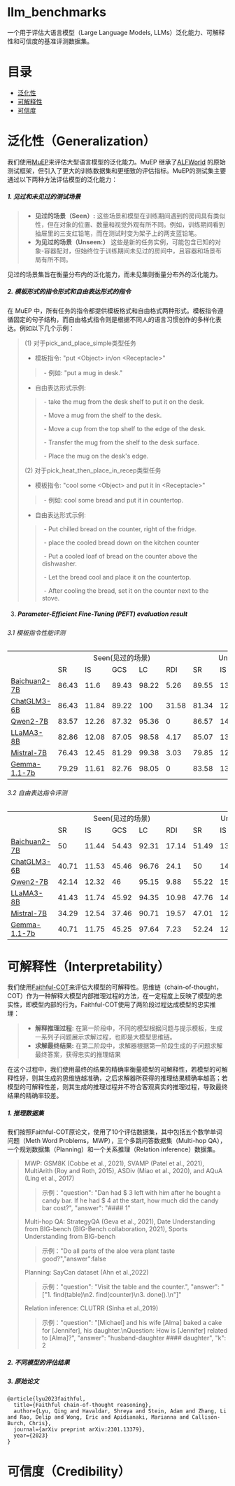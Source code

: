 # llm_benchmarks

一个用于评估大语言模型（Large Language Models, LLMs）泛化能力、可解释性和可信度的基准评测数据集。


# 目录

- [泛化性](#Generalization)
- [可解释性](#Interpretability)
- [可信度](#Credibility)

# 泛化性（Generalization）
我们使用[MuEP](https://github.com/kanxueli/MuEP)来评估大型语言模型的泛化能力。MuEP 继承了[ALFWorld](https://github.com/alfworld/alfworld) 的原始测试框架，但引入了更大的训练数据集和更细致的评估指标。MuEP的测试集主要通过以下两种方法评估模型的泛化能力：

##### 1. **见过和未见过的测试场景**

> - **见过的场景（Seen）:** 这些场景和模型在训练期间遇到的房间具有类似性，但在对象的位置、数量和视觉外观有所不同。例如，训练期间看到抽屉里的三支红铅笔，而在测试时变为架子上的两支蓝铅笔。
> - **为见过的场景（Unseen:）** 这些是新的任务实例，可能包含已知的对象-容器配对，但始终位于训练期间未见过的房间中，且容器和场景布局有所不同。

见过的场景集旨在衡量分布内的泛化能力，而未见集则衡量分布外的泛化能力。

##### 2. **模板形式的指令形式和自由表达形式的指令**
在 MuEP 中，所有任务的指令都提供模板格式和自由格式两种形式。模板指令遵循固定的句子结构，而自由格式指令则是根据不同人的语言习惯创作的多样化表达。例如以下几个示例：

> (1) 对于pick_and_place_simple类型任务
>
> - 模板指令: "put \<Object> in/on \<Receptacle>"
>
> > ​    - 例如: "put a mug in desk."
>
> - 自由表达形式示例:
>
> > ​    - take the mug from the desk shelf to put it on the desk.
> >
> > ​    - Move a mug from the shelf to the desk. 
> >
> > ​    - Move a cup from the top shelf to the edge of the desk.
> >
> > ​    - Transfer the mug from the shelf to the desk surface.
> >
> > ​    - Place the mug on the desk's edge.
>
> (2) 对于pick_heat_then_place_in_recep类型任务
>
> - 模板指令: "cool some \<Object> and put it in \<Receptacle>"
>
> > ​    - 例如: cool some bread and put it in countertop.
>
> - 自由表达形式示例:
>
> > ​    - Put chilled bread on the counter, right of the fridge.
> >
> > ​    - place the cooled bread down on the kitchen counter
> >
> > ​    - Put a cooled loaf of bread on the counter above the dishwasher.
> >
> > ​    - Let the bread cool and place it on the countertop.
> >
> > ​    - After cooling the bread, set it on the counter next to the stove.

3. ##### Parameter-Efficient Fine-Tuning (PEFT) evaluation result

###### 3.1 模板指令性能评测
<table>
    <tr>
        <td></td>
        <td align="center" colspan="5">Seen(见过的场景)</td>
        <td align="center" colspan="5">Unseen(未见过的场景)</td>
    </tr>
    <tr>
        <td></td>
        <td>SR</td>
        <td>IS</td>
        <td>GCS</td>
        <td>LC</td>
        <td>RDI</td>
        <td>SR</td>
        <td>IS</td>
        <td>GCS</td>
        <td>LC</td>
        <td>RDI</td>
    </tr>
    <tr>
    <td><a href="https://huggingface.co/baichuan-inc/Baichuan2-7B-Chat">Baichuan2-7B</a></td>
    <td>86.43</td>
    <td>11.6</td>
    <td>89.43</td>
    <td>98.22</td>
    <td>5.26</td>
    <td>89.55</td>
    <td>13.78</td>
    <td>92.55</td>
    <td>95.43</td>
    <td>7.14</td>
</tr>
<tr>
    <td><a href="https://huggingface.co/THUDM/chatglm3-6b">ChatGLM3-6B</td>
    <td>86.43</td>
    <td>11.84</td>
    <td>89.22</td>
    <td>100</td>
    <td>31.58</td>
    <td>81.34</td>
    <td>12.88</td>
    <td>84.68</td>
    <td>99.52</td>
    <td>44</td>
</tr>
<tr>
    <td><a href="https://huggingface.co/Qwen/Qwen2-7B-Instruct">Qwen2-7B</td>
    <td>83.57</td>
    <td>12.26</td>
    <td>87.32</td>
    <td>95.36</td>
    <td>0</td>
    <td>86.57</td>
    <td>14.34</td>
    <td>89.14</td>
    <td>98.69</td>
    <td>5.56</td>
</tr>
<tr>
    <td><a href="https://huggingface.co/meta-llama/Meta-Llama-3.1-8B-Instruct">LLaMA3-8B</td>
    <td>82.86</td>
    <td>12.08</td>
    <td>87.05</td>
    <td>98.58</td>
    <td>4.17</td>
    <td>85.07</td>
    <td>13.73</td>
    <td>89.65</td>
    <td>97</td>
    <td>10</td>
</tr>
<tr>
    <td><a href="https://huggingface.co/mistralai/Mistral-7B-Instruct-v0.2">Mistral-7B</td>
    <td>76.43</td>
    <td>12.45</td>
    <td>81.29</td>
    <td>99.38</td>
    <td>3.03</td>
    <td>79.85</td>
    <td>12.35</td>
    <td>83.42</td>
    <td>97.53</td>
    <td>0</td>
</tr>
<tr>
    <td><a href="https://huggingface.co/google/gemma-1.1-7b-it">Gemma-1.1-7b</td>
    <td>79.29</td>
    <td>11.61</td>
    <td>82.76</td>
    <td>98.05</td>
    <td>0</td>
    <td>83.58</td>
    <td>13.1</td>
    <td>87.75</td>
    <td>100</td>
    <td>0</td>
</tr>
</table>

######    3.2 自由表达指令评测
<table>
    <tr>
        <td></td>
        <td align="center" colspan="5">Seen(见过的场景)</td>
        <td align="center" colspan="5">Unseen(未见过的场景)</td>
    </tr>
    <tr>
        <td></td>
        <td>SR</td>
        <td>IS</td>
        <td>GCS</td>
        <td>LC</td>
        <td>RDI</td>
        <td>SR</td>
        <td>IS</td>
        <td>GCS</td>
        <td>LC</td>
        <td>RDI</td>
    </tr>
    <tr>
        <td><a href="https://huggingface.co/baichuan-inc/Baichuan2-7B-Chat">Baichuan2-7B</td>
        <td>50</td>
        <td>11.44</td>
        <td>54.43</td>
        <td>92.31</td>
        <td>17.14</td>
        <td>51.49</td>
        <td>13.25</td>
        <td>55.43</td>
        <td>95.31</td>
        <td>12.31</td>
    </tr>
    <tr>
        <td><a href="https://huggingface.co/THUDM/chatglm3-6b">ChatGLM3-6B</td>
        <td>40.71</td>
        <td>11.53</td>
        <td>45.46</td>
        <td>96.76</td>
        <td>24.1</td>
        <td>50</td>
        <td>14</td>
        <td>56.2</td>
        <td>99.05</td>
        <td>19.4</td>
    </tr>
    <tr>
        <td><a href="https://huggingface.co/Qwen/Qwen2-7B-Instruct">Qwen2-7B</td>
        <td>42.14</td>
        <td>12.32</td>
        <td>46</td>
        <td>95.15</td>
        <td>9.88</td>
        <td>55.22</td>
        <td>15.08</td>
        <td>58.63</td>
        <td>94.67</td>
        <td>6.67</td>
    </tr>
    <tr>
        <td><a href="https://huggingface.co/meta-llama/Meta-Llama-3.1-8B-Instruct">LLaMA3-8B</td>
        <td>41.43</td>
        <td>11.74</td>
        <td>45.92</td>
        <td>94.35</td>
        <td>10.98</td>
        <td>47.76</td>
        <td>14.27</td>
        <td>51.53</td>
        <td>93.86</td>
        <td>7.14</td>
    </tr>
    <tr>
        <td><a href="https://huggingface.co/mistralai/Mistral-7B-Instruct-v0.2">Mistral-7B</td>
        <td>34.29</td>
        <td>12.54</td>
        <td>37.46</td>
        <td>90.71</td>
        <td>19.57</td>
        <td>47.01</td>
        <td>12.87</td>
        <td>52.23</td>
        <td>94.41</td>
        <td>16.9</td>
    </tr>
    <tr>
        <td><a href="https://huggingface.co/google/gemma-1.1-7b-it">Gemma-1.1-7b</td>
        <td>40.71</td>
        <td>11.75</td>
        <td>45.25</td>
        <td>97.64</td>
        <td>7.23</td>
        <td>52.24</td>
        <td>12.56</td>
        <td>55.65</td>
        <td>97.76</td>
        <td>1.56</td>
    </tr>
</table>


# 可解释性（Interpretability）

我们使用[Faithful-COT](https://github.com/veronica320/Faithful-COT)来评估大模型的可解释性。思维链（chain-of-thought，COT）作为一种解释大模型内部推理过程的方法，在一定程度上反映了模型的忠实性，即模型内部的行为。Faithful-COT使用了两阶段过程达成模型的忠实推理：
> - **解释推理过程:** 在第一阶段中，不同的模型根据问题与提示模板，生成一系列子问题展示求解过程，也即是大模型思维链。
> - **求解最终结果:** 在第二阶段中，求解器根据第一阶段生成的子问题求解最终答案，获得忠实的推理结果

在这个过程中，我们使用最终的结果的精确率衡量模型的可解释性，若模型的可解释性好，则其生成的思维链越准确，之后求解器所获得的推理结果精确率越高；若模型的可解释性差，则其生成的推理过程并不符合客观真实的推理过程，导致最终结果的精确率较差。

##### 1. **推理数据集**
我们按照Faithful-COT原论文，使用了10个评估数据集，其中包括五个数学单词问题（Meth Word Problems，MWP），三个多跳问答数据集（Multi-hop QA），一个规划数据集（Planning）和一个关系推理（Relation inference）数据集。

>MWP: GSM8K (Cobbe et al., 2021), SVAMP (Patel et al., 2021), MultiArith (Roy and Roth, 2015), ASDiv (Miao et al., 2020), and AQuA (Ling et al., 2017)
>>示例："question": "Dan had \$ 3 left with him after he bought a candy bar. If he had $ 4 at the start, how much did the candy bar cost?", "answer": "#### 1"
>
>Multi-hop QA: StrategyQA (Geva et al., 2021), Date Understanding from BIG-bench (BIG-Bench collaboration, 2021), Sports Understanding from BIG-bench
>>示例："Do all parts of the aloe vera plant taste good?","answer":false
>
>Planning: SayCan dataset (Ahn et al.,2022)
>>示例："question": "Visit the table and the counter.", "answer": "[\"1. find(table)\\n2. find(counter)\\n3. done().\\n\"]"
>
>Relation inference: CLUTRR (Sinha et al.,2019) 
>>示例："question": "[Michael] and his wife [Alma] baked a cake for [Jennifer], his daughter.\nQuestion: How is [Jennifer] related to [Alma]?", "answer": "husband-daughter #### daughter", "k": 2

##### 2. **不同模型的评估结果**


##### 3. **原始论文**

```
@article{lyu2023faithful,
  title={Faithful chain-of-thought reasoning},
  author={Lyu, Qing and Havaldar, Shreya and Stein, Adam and Zhang, Li and Rao, Delip and Wong, Eric and Apidianaki, Marianna and Callison-Burch, Chris},
  journal={arXiv preprint arXiv:2301.13379},
  year={2023}
}
```



# 可信度（Credibility）
